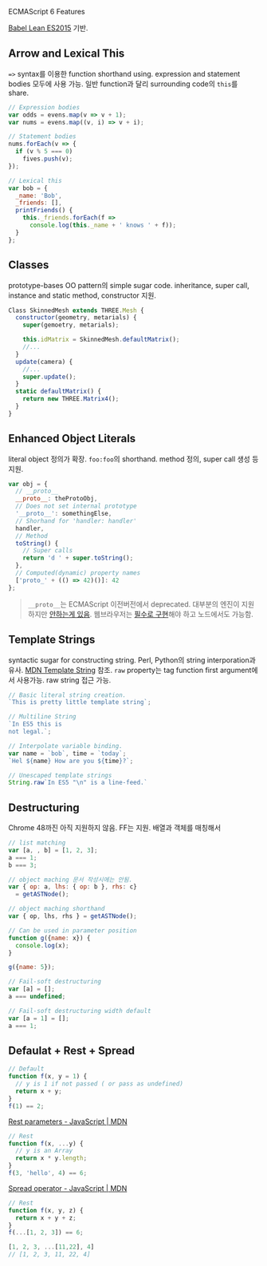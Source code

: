 ECMAScript 6 Features

[Babel Lean ES2015](https://babeljs.io/docs/learn-es2015/) 기반.

## Arrow and Lexical This

`=>` syntax를 이용한 function shorthand using. expression and statement bodies 모두에 사용 가능.
일반 function과 달리 surrounding code의 `this`를 share.

```js
// Expression bodies
var odds = evens.map(v => v + 1);
var nums = evens.map((v, i) => v + i);

// Statement bodies
nums.forEach(v => {
  if (v % 5 === 0)
    fives.push(v);
});

// Lexical this
var bob = {
  _name: 'Bob',
  _friends: [],
  printFriends() {
    this._friends.forEach(f =>
      console.log(this._name + ' knows ' + f));
  }
};

```

## Classes

prototype-bases OO pattern의 simple sugar code. inheritance, super call, instance and static method, constructor 지원.

```js
Class SkinnedMesh extends THREE.Mesh {
  constructor(geometry, metarials) {
    super(gemoetry, metarials);

    this.idMatrix = SkinnedMesh.defaultMatrix();
    //...
  }
  update(camera) {
    //...
    super.update();
  }
  static defaultMatrix() {
    return new THREE.Matrix4();
  }
}
```


## Enhanced Object Literals
literal object 정의가 확장. `foo:foo`의 shorthand. method 정의, super call 생성 등 지원.

```js
var obj = {
  // __proto__
  __proto__: theProtoObj,
  // Does not set internal prototype
  '__proto__': somethingElse,
  // Shorhand for 'handler: handler'
  handler,
  // Method
  toString() {
    // Super calls
    return 'd ' + super.toString();
  },
  // Computed(dynamic) property names
  ['proto_' + (() => 42)()]: 42
};
```

> `__proto__`는 ECMAScript 이전버전에서 deprecated. 대부분의 엔진이 지원하지만 [안하는게 있음](http://kangax.github.io/compat-table/es6/#__proto___in_object_literals). 웹브라우저는 [필수로 구현](http://www.ecma-international.org/ecma-262/6.0/index.html#sec-additional-ecmascript-features-for-web-browsers)해야 하고 노드에서도 가능함.

## Template Strings

syntactic sugar for constructing string. Perl, Python의 string interporation과 유사. [MDN Template String](https://developer.mozilla.org/ko/docs/Web/JavaScript/Reference/template_strings) 참조.
`raw` property는 tag function first argument에서 사용가능. raw string 접근 가능.

```js
// Basic literal string creation.
`This is pretty little template string`;

// Multiline String
`In ES5 this is
not legal.`;

// Interpolate variable binding.
var name = `bob`, time = `today`;
`Hel ${name} How are you ${time}?`;

// Unescaped template strings
String.raw`In ES5 "\n" is a line-feed.`
```


## Destructuring

Chrome 48까진 아직 지원하지 않음. FF는 지원. 배열과 객체를 매칭해서
```js
// list matching
var [a, , b] = [1, 2, 3];
a === 1;
b === 3;

// object maching 문서 작성시에는 안됨.
var { op: a, lhs: { op: b }, rhs: c}
  = getASTNode();

// object maching shorthand
var { op, lhs, rhs } = getASTNode();

// Can be used in parameter position
function g({name: x}) {
  console.log(x);
}

g({name: 5});

// Fail-soft destructuring
var [a] = [];
a === undefined;

// Fail-soft destructuring width default
var [a = 1] = [];
a === 1;
```

## Defaulat + Rest + Spread

```js
// Default
function f(x, y = 1) {
  // y is 1 if not passed ( or pass as undefined)
  return x + y;
}
f(1) == 2;
```

[Rest parameters - JavaScript | MDN](https://developer.mozilla.org/en-US/docs/Web/JavaScript/Reference/Functions/rest_parameters)


```js
// Rest
function f(x, ...y) {
  // y is an Array
  return x * y.length;
}
f(3, 'hello', 4) == 6;
```

[Spread operator - JavaScript | MDN](https://developer.mozilla.org/en-US/docs/Web/JavaScript/Reference/Operators/Spread_operator)

```js
// Rest
function f(x, y, z) {
  return x + y + z;
}
f(...[1, 2, 3]) == 6;

[1, 2, 3, ...[11,22], 4]
// [1, 2, 3, 11, 22, 4]

```